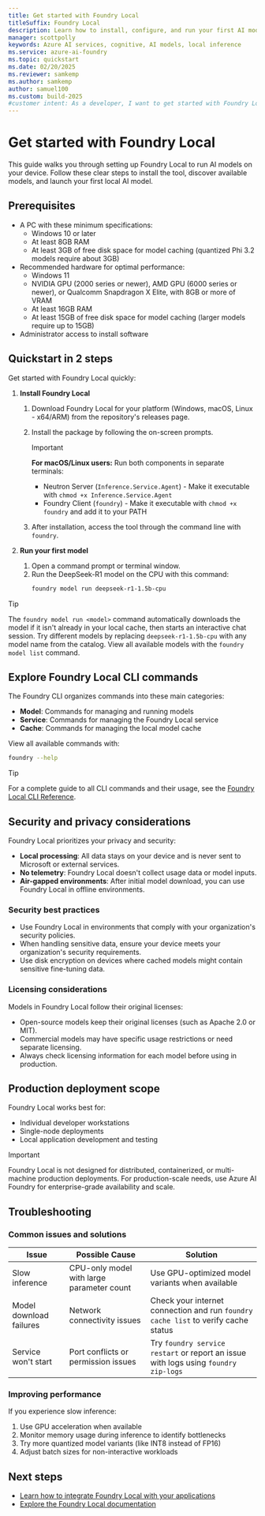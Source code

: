 ```yaml
---
title: Get started with Foundry Local
titleSuffix: Foundry Local
description: Learn how to install, configure, and run your first AI model with Foundry Local
manager: scottpolly
keywords: Azure AI services, cognitive, AI models, local inference
ms.service: azure-ai-foundry
ms.topic: quickstart
ms.date: 02/20/2025
ms.reviewer: samkemp
ms.author: samkemp
author: samuel100
ms.custom: build-2025
#customer intent: As a developer, I want to get started with Foundry Local so that I can run AI models locally.
---
```


# Get started with Foundry Local

This guide walks you through setting up Foundry Local to run AI models on your device. Follow these clear steps to install the tool, discover available models, and launch your first local AI model.

## Prerequisites

- A PC with these minimum specifications:
  - Windows 10 or later
  - At least 8GB RAM
  - At least 3GB of free disk space for model caching (quantized Phi 3.2 models require about 3GB)
- Recommended hardware for optimal performance:
  - Windows 11
  - NVIDIA GPU (2000 series or newer), AMD GPU (6000 series or newer), or Qualcomm Snapdragon X Elite, with 8GB or more of VRAM
  - At least 16GB RAM
  - At least 15GB of free disk space for model caching (larger models require up to 15GB)
- Administrator access to install software

## Quickstart in 2 steps

Get started with Foundry Local quickly:

1. **Install Foundry Local**

   1. Download Foundry Local for your platform (Windows, macOS, Linux - x64/ARM) from the repository's releases page.
   2. Install the package by following the on-screen prompts.


      > [!IMPORTANT]
      > **For macOS/Linux users:** Run both components in separate terminals:
      > - Neutron Server (`Inference.Service.Agent`) - Make it executable with `chmod +x Inference.Service.Agent`
      > - Foundry Client (`foundry`) - Make it executable with `chmod +x foundry` and add it to your PATH

   3. After installation, access the tool through the command line with `foundry`.

2. **Run your first model**
   1. Open a command prompt or terminal window.
   2. Run the DeepSeek-R1 model on the CPU with this command:
      ```bash
      foundry model run deepseek-r1-1.5b-cpu
      ```

> [!TIP]
> The `foundry model run <model>` command automatically downloads the model if it isn't already in your local cache, then starts an interactive chat session. Try different models by replacing `deepseek-r1-1.5b-cpu` with any model name from the catalog. View all available models with the `foundry model list` command.

## Explore Foundry Local CLI commands

The Foundry CLI organizes commands into these main categories:

- **Model**: Commands for managing and running models
- **Service**: Commands for managing the Foundry Local service
- **Cache**: Commands for managing the local model cache

View all available commands with:

```bash
foundry --help
```

> [!TIP]
> For a complete guide to all CLI commands and their usage, see the [Foundry Local CLI Reference](reference/reference-cli.md).

## Security and privacy considerations

Foundry Local prioritizes your privacy and security:

- **Local processing**: All data stays on your device and is never sent to Microsoft or external services.
- **No telemetry**: Foundry Local doesn't collect usage data or model inputs.
- **Air-gapped environments**: After initial model download, you can use Foundry Local in offline environments.

### Security best practices

- Use Foundry Local in environments that comply with your organization's security policies.
- When handling sensitive data, ensure your device meets your organization's security requirements.
- Use disk encryption on devices where cached models might contain sensitive fine-tuning data.

### Licensing considerations

Models in Foundry Local follow their original licenses:

- Open-source models keep their original licenses (such as Apache 2.0 or MIT).
- Commercial models may have specific usage restrictions or need separate licensing.
- Always check licensing information for each model before using in production.

## Production deployment scope

Foundry Local works best for:

- Individual developer workstations
- Single-node deployments
- Local application development and testing

> [!IMPORTANT]
> Foundry Local is not designed for distributed, containerized, or multi-machine production deployments. For production-scale needs, use Azure AI Foundry for enterprise-grade availability and scale.

## Troubleshooting

### Common issues and solutions

| Issue | Possible Cause | Solution |
| --- | --- | --- |
| Slow inference | CPU-only model with large parameter count | Use GPU-optimized model variants when available |
| Model download failures | Network connectivity issues | Check your internet connection and run `foundry cache list` to verify cache status |
| Service won't start | Port conflicts or permission issues | Try `foundry service restart` or report an issue with logs using `foundry zip-logs` |

### Improving performance

If you experience slow inference:

1. Use GPU acceleration when available
2. Monitor memory usage during inference to identify bottlenecks
3. Try more quantized model variants (like INT8 instead of FP16)
4. Adjust batch sizes for non-interactive workloads

## Next steps

- [Learn how to integrate Foundry Local with your applications](how-to/integrate-with-inference-sdks.md)
- [Explore the Foundry Local documentation](index.yml)
